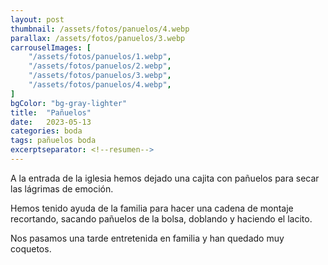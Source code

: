 ```yaml
---
layout: post
thumbnail: /assets/fotos/panuelos/4.webp
parallax: /assets/fotos/panuelos/3.webp
carrouselImages: [
	"/assets/fotos/panuelos/1.webp",
	"/assets/fotos/panuelos/2.webp",
	"/assets/fotos/panuelos/3.webp",
	"/assets/fotos/panuelos/4.webp",
]
bgColor: "bg-gray-lighter"
title:  "Pañuelos"
date:   2023-05-13
categories: boda
tags: pañuelos boda
excerptseparator: <!--resumen-->
---
```


A la entrada de la iglesia hemos dejado una cajita con pañuelos para secar las lágrimas de emoción.

Hemos tenido ayuda de la familia para hacer una cadena de montaje recortando, sacando pañuelos de la bolsa, doblando y haciendo el lacito.

Nos pasamos una tarde entretenida en familia y han quedado muy coquetos.